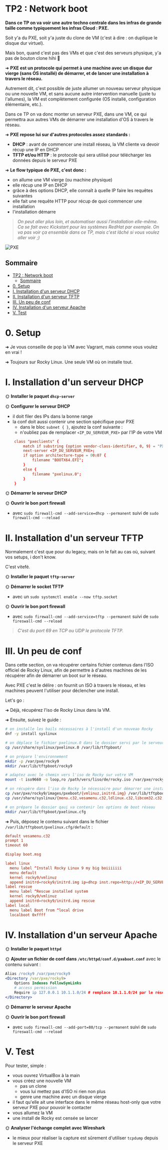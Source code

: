 # TP2 : Network boot

**Dans ce TP on va voir une autre techno centrale dans les infras de grande taille comme typiquement les infras Cloud : PXE.**

Soit y'a du PXE, soit y'a juste du clone de VM (c'est à dire : on duplique le disque dur virtuel).

Mais bon, quand c'est pas des VMs et que c'est des serveurs physique, y'a pas de bouton clone hihi 🌻

➜ **PXE est un protocole qui permet à une machine avec un disque dur vierge (sans OS installé) de démarrer, et de lancer une installation à travers le réseau.**

Autrement dit, c'est possible de juste allumer un nouveau serveur physique ou une nouvelle VM, et sans aucune autre intervention manuelle (juste tu l'allumes), la VM est complètement configurée (OS installé, configuration élémentaire, etc.).

Dans ce TP on va donc monter un serveur PXE, dans une VM, ce qui permettra aux autres VMs de démarrer une installation d'OS à travers le réseau.

➜ **PXE repose lui sur d'autres protocoles assez standards :**

- **DHCP** : avant de commencer une install réseau, la VM cliente va devoir récup une IP en DHCP
- **TFTP et/ou HTTP** : le protocole qui sera utilisé pour télécharger les données depuis le serveur PXE

➜ **Le flow typique de PXE, c'est donc :**

- on allume une VM vierge (ou machine physique)
- elle récup une IP en DHCP
- grâce à des options DHCP, elle connaît à quelle IP faire les requêtes suivantes
- elle fait une requête HTTP pour récup de quoi commencer une installation
- l'installation démarre

> *On peut aller plus loin, et automatiser aussi l'installation elle-même. Ca se fait avec Kickstart pour les systèmes RedHat par exemple. On va pas voir ça ensemble dans ce TP, mais c'est lâché si vous voulez aller voir ;)*

![PXE](./img/pxe.jpg)

## Sommaire

- [TP2 : Network boot](#tp2--network-boot)
  - [Sommaire](#sommaire)
- [0. Setup](#0-setup)
- [I. Installation d'un serveur DHCP](#i-installation-dun-serveur-dhcp)
- [II. Installation d'un serveur TFTP](#ii-installation-dun-serveur-tftp)
- [III. Un peu de conf](#iii-un-peu-de-conf)
- [IV. Installation d'un serveur Apache](#iv-installation-dun-serveur-apache)
- [V. Test](#v-test)

# 0. Setup

➜ Je vous conseille de pop la VM avec Vagrant, mais comme vous voulez en vrai !

➜ Toujours sur Rocky Linux. Une seule VM où on installe tout.

# I. Installation d'un serveur DHCP

🌞 **Installer le paquet `dhcp-server`**

🌞 **Configurer le serveur DHCP**

- il doit filer des IPs dans la bonne range
- la conf doit aussi contenir une section spécifique pour PXE
  - dans le bloc `subnet { }`, ajoutez la conf suivante :
  - n'oubliez pas de remplacer `<IP_DU_SERVEUR_PXE>` par l'IP de votre VM

```conf
    class "pxeclients" {
        match if substring (option vendor-class-identifier, 0, 9) = "PXEClient";
        next-server <IP_DU_SERVEUR_PXE>;
        if option architecture-type = 00:07 {
            filename "BOOTX64.EFI";
        }
        else {
            filename "pxelinux.0";
        }
    }
```

🌞 **Démarrer le serveur DHCP**

🌞 **Ouvrir le bon port firewall**

- avec `sudo firewall-cmd --add-service=dhcp --permanent` suivi de `sudo firewall-cmd --reload`

# II. Installation d'un serveur TFTP

Normalement c'est que pour du legacy, mais on le fait au cas où, suivant vos setups, i don't know.

C'est vitefé.

🌞 **Installer le paquet `tftp-server`**

🌞 **Démarrer le socket TFTP**

- avec un `sudo systemctl enable --now tftp.socket`

🌞 **Ouvrir le bon port firewall**

- avec `sudo firewall-cmd --add-service=tftp --permanent` suivi de `sudo fireswall-cmd --reload`

> *C'est du port 69 en TCP ou UDP le protocole TFTP.*

# III. Un peu de conf

Dans cette section, on va récupérer certains fichier contenus dans l'ISO officiel de Rocky Linux, afin de permettre à d'autres machines de les récupérer afin de démarrer un boot sur le réseau.

Avec PXE c'est le délire : on fournit un ISO à travers le réseau, et les machines peuvent l'utiliser pour déclencher une install.

Let's go :

➜ Déjà, récupérez l'iso de Rocky Linux dans la VM.

➜ Ensuite, suivez le guide :

```bash
# on installe les bails nécessaires à l'install d'un nouveao Rocky
dnf -y install syslinux

# on déplace le fichier pxelinux.0 dans le dossier servi par le serveur HTTP/TFTP
cp /usr/share/syslinux/pxelinux.0 /var/lib/tftpboot/

# on prépare l'environnement
mkdir -p /var/pxe/rocky9
mkdir /var/lib/tftpboot/rocky9

# adaptez avec le chemin vers l'iso de Rocky sur votre VM
mount -t iso9660 -o loop,ro /path/vers/liso/de/rocky.iso /var/pxe/rocky9

# on récupère dans l'iso de Rocky le nécessaire pour démarrer une install
cp /var/pxe/rocky9/images/pxeboot/{vmlinuz,initrd.img} /var/lib/tftpboot/rocky9/
cp /usr/share/syslinux/{menu.c32,vesamenu.c32,ldlinux.c32,libcom32.c32,libutil.c32} /var/lib/tftpboot/

# on prépare le dossier qaui va contenir les options de boot réseau
mkdir /var/lib/tftpboot/pxelinux.cfg
```

➜ Puis, déposez le contenu suivant dans le fichier `/var/lib/tftpboot/pxelinux.cfg/default` :

```conf
default vesamenu.c32
prompt 1
timeout 60

display boot.msg

label linux
  menu label ^Install Rocky Linux 9 my big boiiiiiii
  menu default
  kernel rocky9/vmlinuz
  append initrd=rocky9/initrd.img ip=dhcp inst.repo=http://<IP_DU_SERVEUR_PXE>/rocky9
label rescue
  menu label ^Rescue installed system
  kernel rocky9/vmlinuz
  append initrd=rocky9/initrd.img rescue
label local
  menu label Boot from ^local drive
  localboot 0xffff
```

# IV. Installation d'un serveur Apache

🌞 **Installer le paquet `httpd`**

🌞 **Ajouter un fichier de conf dans `/etc/httpd/conf.d/pxeboot.conf`** avec le contenu suivant :

```apache
Alias /rocky9 /var/pxe/rocky9
<Directory /var/pxe/rocky9>
    Options Indexes FollowSymLinks
    # access permission
    Require ip 127.0.0.1 10.1.1.0/24 # remplace 10.1.1.0/24 par le réseau dans lequel se trouve le serveur
</Directory>
```

🌞 **Démarrer le serveur Apache**

🌞 **Ouvrir le bon port firewall**

- avec `sudo firewall-cmd --add-port=80/tcp --permanent` suivi de `sudo fireswall-cmd --reload`

# V. Test

Pour tester, simple :

- vous ouvrez VirtualBox à la main
- vous créez une nouvelle VM
  - pas un clone
  - vous lui mettez pas d'ISO ni rien non plus
  - genre une machine avec un disque vierge
- il faut qu'elle ait une interface dans le même réseau host-only que votre serveur PXE pour pouvoir le contacter
- vous allumez la VM
- une install de Rocky est censée se lancer

🌞 **Analyser l'échange complet avec Wireshark**

- le mieux pour réaliser la capture est sûrement d'utiliser `tcpdump` depuis le serveur PXE